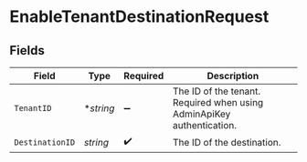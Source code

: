 # EnableTenantDestinationRequest


## Fields

| Field                                                                 | Type                                                                  | Required                                                              | Description                                                           |
| --------------------------------------------------------------------- | --------------------------------------------------------------------- | --------------------------------------------------------------------- | --------------------------------------------------------------------- |
| `TenantID`                                                            | **string*                                                             | :heavy_minus_sign:                                                    | The ID of the tenant. Required when using AdminApiKey authentication. |
| `DestinationID`                                                       | *string*                                                              | :heavy_check_mark:                                                    | The ID of the destination.                                            |